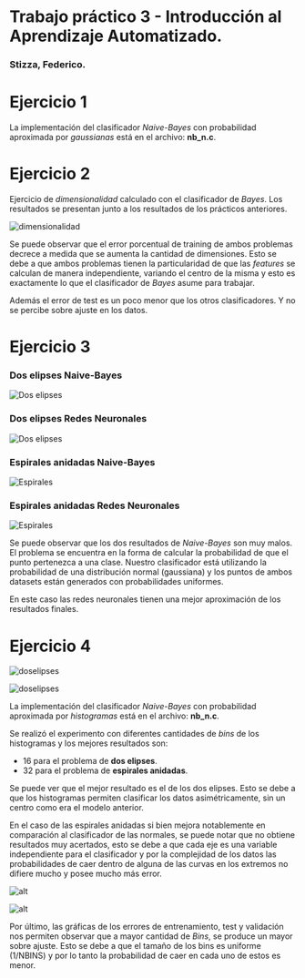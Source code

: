 # Trabajo práctico 3 - Introducción al Aprendizaje Automatizado.

### Stizza, Federico.

# Ejercicio 1

La implementación del clasificador *Naive-Bayes* con probabilidad aproximada por *gaussianas* está en el archivo: **nb_n.c**.

# Ejercicio 2

Ejercicio de *dimensionalidad* calculado con el clasificador de *Bayes*. Los resultados se presentan junto a los resultados de los prácticos anteriores.

![dimensionalidad](./img/grafico.jpg)

Se puede observar que el error porcentual de training de ambos problemas decrece a medida que se aumenta la cantidad de dimensiones. Esto se debe a que ambos problemas tienen la particularidad de que las *features* se calculan de manera independiente, variando el centro de la misma y esto es exactamente lo que el clasificador de *Bayes* asume para trabajar.

Además el error de test es un poco menor que los otros clasificadores. Y no se percibe sobre ajuste en los datos.

# Ejercicio 3

### Dos elipses Naive-Bayes

![Dos elipses](./img/doselipses_nb.png)

### Dos elipses Redes Neuronales
![Dos elipses](./img/doselipses_nn.png)

### Espirales anidadas Naive-Bayes
![Espirales](./img/espiralesanidadas_nb.png)

### Espirales anidadas Redes Neuronales
![Espirales](./img/espiralesanidadas_nn.png)

Se puede observar que los dos resultados de *Naive-Bayes* son muy malos. El problema se encuentra en la forma de calcular la probabilidad de que el punto pertenezca a una clase. Nuestro clasificador está utilizando la probabilidad de una distribución normal (gaussiana) y los puntos de ambos datasets están generados con probabilidades uniformes.

En este caso las redes neuronales tienen una mejor aproximación de los resultados finales.

# Ejercicio 4

![doselipses](./img/nb_16_doselipses.png)


![doselipses](./img/nb_32_espiralesanidadas.png)

La implementación del clasificador *Naive-Bayes* con probabilidad aproximada por *histogramas* está en el archivo: **nb_n.c**.

Se realizó el experimento con diferentes cantidades de *bins* de los histogramas y los mejores resultados son:

* 16 para el problema de **dos elipses**.
* 32 para el problema de **espirales anidadas**.

Se puede ver que el mejor resultado es el de los dos elipses. Esto se debe a que los histogramas permiten clasificar los datos asimétricamente, sin un centro como era el modelo anterior.

En el caso de las espirales anidadas si bien mejora notablemente en comparación al clasificador de las normales, se puede notar que no obtiene resultados muy acertados, esto se debe a que cada eje es una variable independiente para el clasificador y por la complejidad de los datos las probabilidades de caer dentro de alguna de las curvas en los extremos no difiere mucho y posee mucho más error.

![alt](./img/nb-err-hist-dos-elipses.png)

![alt](./img/nb-err-hist-espiralesanidadas.png)

Por último, las gráficas de los errores de entrenamiento, test y validación nos permiten observar que a mayor cantidad de *Bins*, se produce un mayor sobre ajuste. Esto se debe a que el tamaño de los bins es uniforme (1/NBINS) y por lo tanto la probabilidad de caer en cada uno de estos es menor.